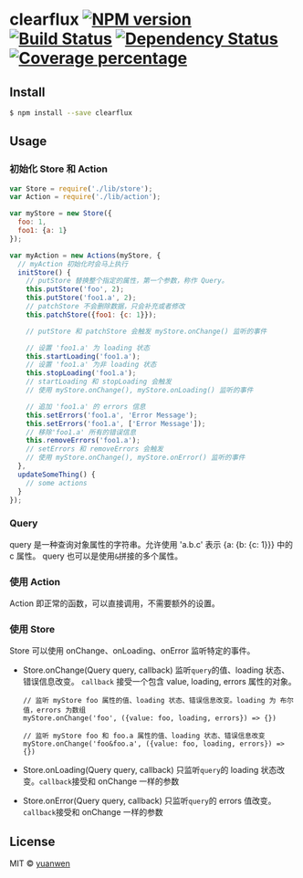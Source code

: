 # clearflux [![NPM version][npm-image]][npm-url] [![Build Status][travis-image]][travis-url] [![Dependency Status][daviddm-image]][daviddm-url] [![Coverage percentage][coveralls-image]][coveralls-url]
> 


## Install

```sh
$ npm install --save clearflux
```


## Usage

### 初始化 Store 和 Action
```js
var Store = require('./lib/store');
var Action = require('./lib/action');

var myStore = new Store({
  foo: 1, 
  foo1: {a: 1}
});

var myAction = new Actions(myStore, {
  // myAction 初始化时会马上执行
  initStore() {
    // putStore 替换整个指定的属性，第一个参数，称作 Query。
    this.putStore('foo', 2);
    this.putStore('foo1.a', 2);
    // patchStore 不会删除数据，只会补充或者修改
    this.patchStore({foo1: {c: 1}});

    // putStore 和 patchStore 会触发 myStore.onChange() 监听的事件

    // 设置 'foo1.a' 为 loading 状态
    this.startLoading('foo1.a');
    // 设置 'foo1.a' 为非 loading 状态
    this.stopLoading('foo1.a');
    // startLoading 和 stopLoading 会触发
    // 使用 myStore.onChange(), myStore.onLoading() 监听的事件

    // 追加 'foo1.a' 的 errors 信息
    this.setErrors('foo1.a', 'Error Message');
    this.setErrors('foo1.a', ['Error Message']);
    // 移除'foo1.a' 所有的错误信息
    this.removeErrors('foo1.a');
    // setErrors 和 removeErrors 会触发
    // 使用 myStore.onChange(), myStore.onError() 监听的事件
  },
  updateSomeThing() {
    // some actions
  }
});

```

### Query
query 是一种查询对象属性的字符串。允许使用 'a.b.c' 表示 {a: {b: {c: 1}}} 中的 c 属性。
query 也可以是使用`&`拼接的多个属性。

### 使用 Action

Action 即正常的函数，可以直接调用，不需要额外的设置。

### 使用 Store

Store 可以使用 onChange、onLoading、onError 监听特定的事件。

  * Store.onChange(Query query, callback)  监听`query`的值、loading 状态、错误信息改变。
    `callback` 接受一个包含 value, loading, errors 属性的对象。
  
      ```
      // 监听 myStore foo 属性的值、loading 状态、错误信息改变。loading 为 布尔值，errors 为数组
      myStore.onChange('foo', ({value: foo, loading, errors}) => {})
      
      // 监听 myStore foo 和 foo.a 属性的值、loading 状态、错误信息改变
      myStore.onChange('foo&foo.a', ({value: foo, loading, errors}) => {})
      ```
  
  * Store.onLoading(Query query, callback) 只监听`query`的 loading 状态改变。`callback`接受和 onChange 一样的参数
  * Store.onError(Query query, callback) 只监听`query`的 errors 值改变。`callback`接受和 onChange 一样的参数

## License

MIT © [yuanwen]()


[npm-image]: https://badge.fury.io/js/clearflux.svg
[npm-url]: https://npmjs.org/package/clearflux
[travis-image]: https://travis-ci.org/wenshin/clearflux.svg?branch=master
[travis-url]: https://travis-ci.org/wenshin/clearflux
[daviddm-image]: https://david-dm.org/wenshin/clearflux.svg?theme=shields.io
[daviddm-url]: https://david-dm.org/wenshin/clearflux
[coveralls-image]: https://coveralls.io/repos/wenshin/clearflux/badge.svg
[coveralls-url]: https://coveralls.io/r/wenshin/clearflux
